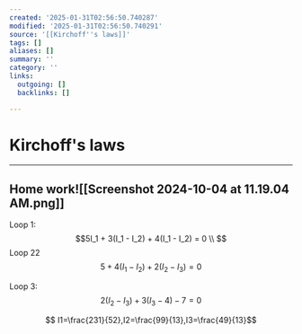 ```yaml
---
created: '2025-01-31T02:56:50.740287'
modified: '2025-01-31T02:56:50.740291'
source: '[[Kirchoff''s laws]]'
tags: []
aliases: []
summary: ''
category: ''
links:
  outgoing: []
  backlinks: []

---
```


# Kirchoff's laws

___

## Home work![[Screenshot 2024-10-04 at 11.19.04 AM.png]]
Loop 1:
$$5I_1 + 3(I_1 - I_2) + 4(I_1 - I_2) = 0 \\
$$
Loop 22
$$5 + 4(I_1 - I_2) + 2(I_2 - I_3) = 0 $$

Loop 3:
$$2(I_2 - I_3) + 3(I_3 - 4) - 7 = 0
$$

$$
I1​=\frac{231}{52}​,I2​=\frac{99}{13}​,I3​=\frac{49}{13}​
$$




